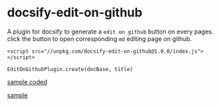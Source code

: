 # docsify-edit-on-github
A plugin for docsify to generate a `edit on github` button on every pages. click the button to open corresponding `md` editing page on github.

```
<script src="//unpkg.com/docsify-edit-on-github@1.0.0/index.js"></script>

EditOnGithubPlugin.create(docBase, title)
```

[sample coded](https://github.com/njleonzhang/vue-data-tables/blob/master/docs/index.html#L83)

[sample](https://njleonzhang.github.io/vue-data-tables/#/renderTable)
